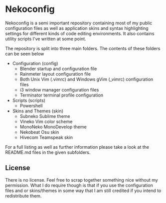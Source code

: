 # Nekoconfig #

Nekoconfig is a semi important repository containing most of my public configuration files as well as application skins and syntax highlighting settings for different kinds of code editing environments. It also contains utility scripts I've written at some point.

The repository is split into three main folders. The contents of these folders can be seen below

- Configuration (config)
	- Blender startup and configuration file
	- Rainmeter layout configuration file
	- Both Unix Vim (.vimrc) and Windows gVim (_vimrc) configuration files
	- i3 window manager configuration files
	- Terminator terminal profile configuration
- Scripts (scripts)
	- Powershell
- Skins and Themes (skin)
	- Subneko Sublime theme
	- Vineko Vim color scheme
	- MonoNeko MonoDevelop theme
	- Nekobeat Osu skin
	- Hivecom Teamspeak skin

For a full listing as well as further information please take a look at the README.md files in the given subfolders.

## License ##

There is no license. Feel free to scrap together something nice without my permission. What I do require though is that if you use the configuration files and or skins/themes in some way that I am still credited if you intend to redistribute them.
